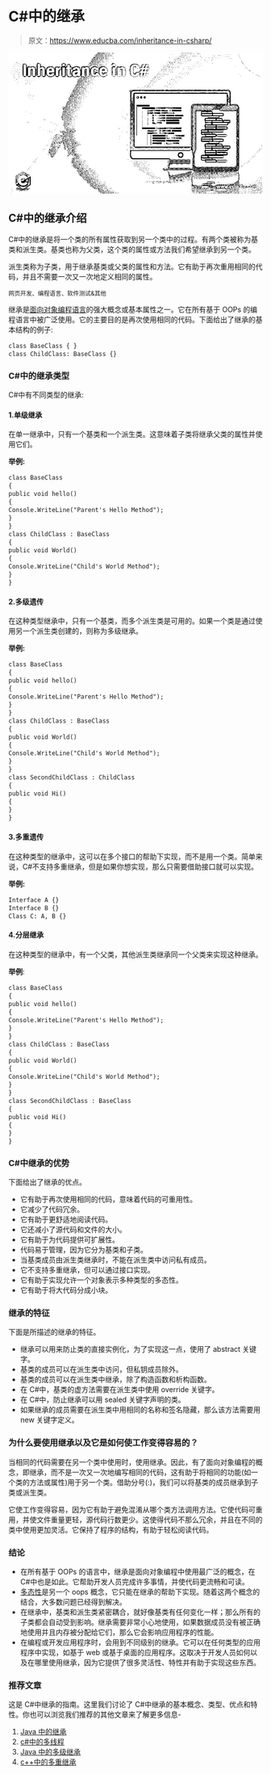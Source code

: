 # C#中的继承

> 原文：<https://www.educba.com/inheritance-in-csharp/>

![Inheritance in C#](img/eaacdf4583e5c70d32b0a8494226e7fa.png)



## C#中的继承介绍

C#中的继承是将一个类的所有属性获取到另一个类中的过程。有两个类被称为基类和派生类。基类也称为父类，这个类的属性或方法我们希望继承到另一个类。

派生类称为子类，用于继承基类或父类的属性和方法。它有助于再次重用相同的代码，并且不需要一次又一次地定义相同的属性。

<small>网页开发、编程语言、软件测试&其他</small>

继承是[面向对象编程语言](https://www.educba.com/object-oriented-programming-in-java/)的强大概念或基本属性之一。它在所有基于 OOPs 的编程语言中被广泛使用。它的主要目的是再次使用相同的代码。下面给出了继承的基本结构的例子:

```
class BaseClass { }
class ChildClass: BaseClass {}
```

### C#中的继承类型

C#中有不同类型的继承:

#### 1.单级继承

在单一继承中，只有一个基类和一个派生类。这意味着子类将继承父类的属性并使用它们。

**举例:**

```
class BaseClass
{
public void hello()
{
Console.WriteLine("Parent's Hello Method");
}
}
class ChildClass : BaseClass
{
public void World()
{
Console.WriteLine("Child's World Method");
}
}
```

#### 2.多级遗传

在这种类型继承中，只有一个基类，而多个派生类是可用的。如果一个类是通过使用另一个派生类创建的，则称为多级继承。

**举例:**

```
class BaseClass
{
public void hello()
{
Console.WriteLine("Parent's Hello Method");
}
}
class ChildClass : BaseClass
{
public void World()
{
Console.WriteLine("Child's World Method");
}
}
class SecondChildClass : ChildClass
{
public void Hi()
{
}
}
```

#### 3.多重遗传

在这种类型的继承中，这可以在多个接口的帮助下实现，而不是用一个类。简单来说，C#不支持多重继承，但是如果你想实现，那么只需要借助接口就可以实现。

**举例:**

```
Interface A {}
Interface B {}
Class C: A, B {}
```

#### 4.分层继承

在这种类型的继承中，有一个父类，其他派生类继承同一个父类来实现这种继承。

**举例**:

```
class BaseClass
{
public void hello()
{
Console.WriteLine("Parent's Hello Method");
}
}
class ChildClass : BaseClass
{
public void World()
{
Console.WriteLine("Child's World Method");
}
}
class SecondChildClass : BaseClass
{
public void Hi()
{
}
}
```

### C#中继承的优势

下面给出了继承的优点。

*   它有助于再次使用相同的代码，意味着代码的可重用性。
*   它减少了代码冗余。
*   它有助于更舒适地阅读代码。
*   它还减小了源代码和文件的大小。
*   它有助于为代码提供可扩展性。
*   代码易于管理，因为它分为基类和子类。
*   当基类成员由派生类继承时，不能在派生类中访问私有成员。
*   它不支持多重继承，但可以通过接口实现。
*   它有助于实现允许一个对象表示多种类型的多态性。
*   它有助于将大代码分成小块。

### 继承的特征

下面是所描述的继承的特征。

*   继承可以用来防止类的直接实例化，为了实现这一点，使用了 abstract 关键字。
*   基类的成员可以在派生类中访问，但私钥成员除外。
*   基类的成员可以在派生类中继承，除了构造函数和析构函数。
*   在 C#中，基类的虚方法需要在派生类中使用 override 关键字。
*   在 C#中，防止继承可以用 sealed 关键字声明的类。
*   如果继承的成员需要在派生类中用相同的名称和签名隐藏，那么该方法需要用 new 关键字定义。

### 为什么要使用继承以及它是如何使工作变得容易的？

当相同的代码需要在另一个类中使用时，使用继承。因此，有了面向对象编程的概念，即继承，而不是一次又一次地编写相同的代码，这有助于将相同的功能(如一个类的方法或属性)用于另一个类。借助分号(:)，我们可以将基类的成员继承到子类或派生类。

它使工作变得容易，因为它有助于避免混淆从哪个类方法调用方法。它使代码可重用，并使文件重量更轻，源代码行数更少。这使得代码不那么冗余，并且在不同的类中使用更加灵活。它保持了程序的结构，有助于轻松阅读代码。

### 结论

*   在所有基于 OOPs 的语言中，继承是面向对象编程中使用最广泛的概念，在 C#中也是如此。它帮助开发人员完成许多事情，并使代码更流畅和可读。
*   [多态性](https://www.educba.com/what-is-polymorphism/)是另一个 oops 概念，它只能在继承的帮助下实现。随着这两个概念的结合，大多数问题已经得到解决。
*   在继承中，基类和派生类紧密耦合，就好像基类有任何变化一样；那么所有的子类都会自动受到影响。继承需要非常小心地使用，如果数据成员没有被正确地使用并且内存被分配给它们，那么它会影响应用程序的性能。
*   在编程或开发应用程序时，会用到不同级别的继承。它可以在任何类型的应用程序中实现，如基于 web 或基于桌面的应用程序。这取决于开发人员如何以及在哪里使用继承，因为它提供了很多灵活性、特性并有助于实现这些东西。

### 推荐文章

这是 C#中继承的指南。这里我们讨论了 C#中继承的基本概念、类型、优点和特性。你也可以浏览我们推荐的其他文章来了解更多信息-

1.  [Java 中的继承](https://www.educba.com/inheritance-in-java/)
2.  [c#中的多线程](https://www.educba.com/multithreading-in-c-sharp/)
3.  [Java 中的多级继承](https://www.educba.com/multilevel-inheritance-in-java/)
4.  [c++中的多重继承](https://www.educba.com/multiple-inheritance-in-c-plus-plus/)





